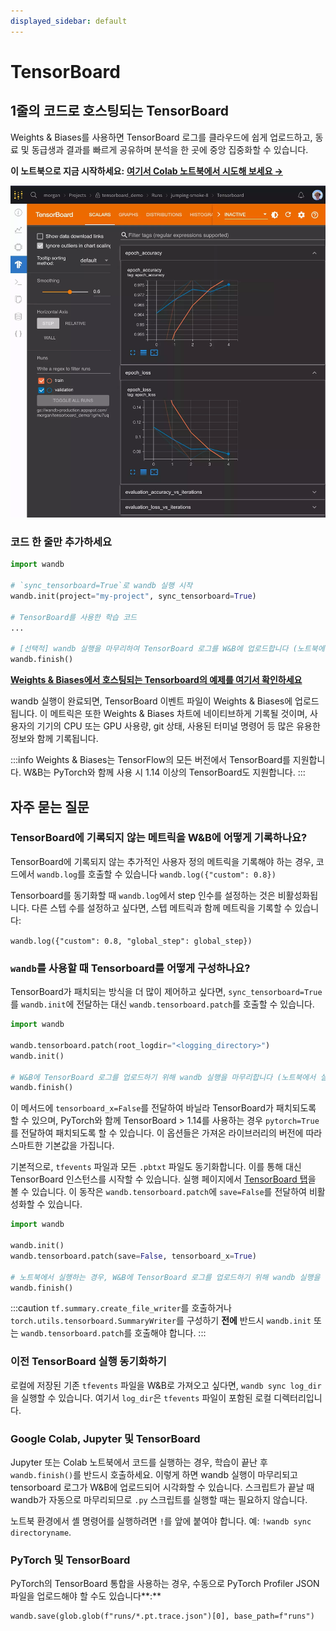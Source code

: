 ```yaml
---
displayed_sidebar: default
---
```


# TensorBoard

## 1줄의 코드로 호스팅되는 TensorBoard

Weights & Biases를 사용하면 TensorBoard 로그를 클라우드에 쉽게 업로드하고, 동료 및 동급생과 결과를 빠르게 공유하며 분석을 한 곳에 중앙 집중화할 수 있습니다.

**이 노트북으로 지금 시작하세요:** [**여기서 Colab 노트북에서 시도해 보세요 →**](https://github.com/wandb/examples/blob/master/colabs/tensorboard/TensorBoard\_and\_Weights\_and\_Biases.ipynb)


![](/images/integrations/tensorboard_oneline_code.webp)

### 코드 한 줄만 추가하세요

```python
import wandb

# `sync_tensorboard=True`로 wandb 실행 시작
wandb.init(project="my-project", sync_tensorboard=True)

# TensorBoard를 사용한 학습 코드
...

# [선택적] wandb 실행을 마무리하여 TensorBoard 로그를 W&B에 업로드합니다 (노트북에서 실행하는 경우)
wandb.finish()
```

[**Weights & Biases에서 호스팅되는 Tensorboard의 예제를 여기서 확인하세요**](https://wandb.ai/rymc/simple-tensorboard-example/runs/oab614zf/tensorboard)

wandb 실행이 완료되면, TensorBoard 이벤트 파일이 Weights & Biases에 업로드됩니다. 이 메트릭은 또한 Weights & Biases 차트에 네이티브하게 기록될 것이며, 사용자의 기기의 CPU 또는 GPU 사용량, git 상태, 사용된 터미널 명령어 등 많은 유용한 정보와 함께 기록됩니다.

:::info
Weights & Biases는 TensorFlow의 모든 버전에서 TensorBoard를 지원합니다. W&B는 PyTorch와 함께 사용 시 1.14 이상의 TensorBoard도 지원합니다.
:::

## 자주 묻는 질문

### TensorBoard에 기록되지 않는 메트릭을 W&B에 어떻게 기록하나요?

TensorBoard에 기록되지 않는 추가적인 사용자 정의 메트릭을 기록해야 하는 경우, 코드에서 `wandb.log`를 호출할 수 있습니다 `wandb.log({"custom": 0.8})`

Tensorboard를 동기화할 때 `wandb.log`에서 step 인수를 설정하는 것은 비활성화됩니다. 다른 스텝 수를 설정하고 싶다면, 스텝 메트릭과 함께 메트릭을 기록할 수 있습니다:

`wandb.log({"custom": 0.8, "global_step": global_step})`

### `wandb`를 사용할 때 Tensorboard를 어떻게 구성하나요?

TensorBoard가 패치되는 방식을 더 많이 제어하고 싶다면, `sync_tensorboard=True`를 `wandb.init`에 전달하는 대신 `wandb.tensorboard.patch`를 호출할 수 있습니다.

```python
import wandb

wandb.tensorboard.patch(root_logdir="<logging_directory>")
wandb.init()

# W&B에 TensorBoard 로그를 업로드하기 위해 wandb 실행을 마무리합니다 (노트북에서 실행하는 경우)
wandb.finish()
```

이 메서드에 `tensorboard_x=False`를 전달하여 바닐라 TensorBoard가 패치되도록 할 수 있으며, PyTorch와 함께 TensorBoard > 1.14를 사용하는 경우 `pytorch=True`를 전달하여 패치되도록 할 수 있습니다. 이 옵션들은 가져온 라이브러리의 버전에 따라 스마트한 기본값을 가집니다.

기본적으로, `tfevents` 파일과 모든 `.pbtxt` 파일도 동기화합니다. 이를 통해 대신 TensorBoard 인스턴스를 시작할 수 있습니다. 실행 페이지에서 [TensorBoard 탭](https://www.wandb.com/articles/hosted-tensorboard)을 볼 수 있습니다. 이 동작은 `wandb.tensorboard.patch`에 `save=False`를 전달하여 비활성화할 수 있습니다.

```python
import wandb

wandb.init()
wandb.tensorboard.patch(save=False, tensorboard_x=True)

# 노트북에서 실행하는 경우, W&B에 TensorBoard 로그를 업로드하기 위해 wandb 실행을 마무리합니다
wandb.finish()
```

:::caution
`tf.summary.create_file_writer`를 호출하거나 `torch.utils.tensorboard.SummaryWriter`를 구성하기 **전에** 반드시 `wandb.init` 또는 `wandb.tensorboard.patch`를 호출해야 합니다.
:::

### 이전 TensorBoard 실행 동기화하기

로컬에 저장된 기존 `tfevents` 파일을 W&B로 가져오고 싶다면, `wandb sync log_dir`을 실행할 수 있습니다. 여기서 `log_dir`은 `tfevents` 파일이 포함된 로컬 디렉터리입니다.

### Google Colab, Jupyter 및 TensorBoard

Jupyter 또는 Colab 노트북에서 코드를 실행하는 경우, 학습이 끝난 후 `wandb.finish()`를 반드시 호출하세요. 이렇게 하면 wandb 실행이 마무리되고 tensorboard 로그가 W&B에 업로드되어 시각화할 수 있습니다. 스크립트가 끝날 때 wandb가 자동으로 마무리되므로 `.py` 스크립트를 실행할 때는 필요하지 않습니다.

노트북 환경에서 셸 명령어를 실행하려면 `!`를 앞에 붙여야 합니다. 예: `!wandb sync directoryname`.

### PyTorch 및 TensorBoard

PyTorch의 TensorBoard 통합을 사용하는 경우, 수동으로 PyTorch Profiler JSON 파일을 업로드해야 할 수도 있습니다**:** 

```
wandb.save(glob.glob(f"runs/*.pt.trace.json")[0], base_path=f"runs")
```